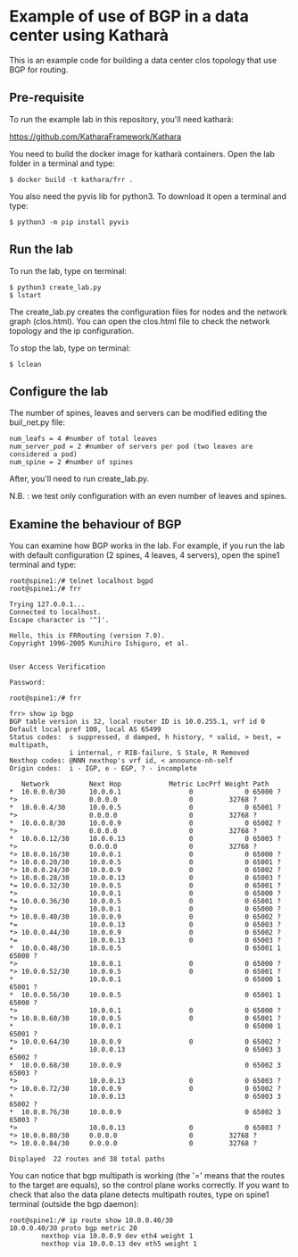 # Example of use of BGP in a data center using Katharà 
This is an example code for building a data center clos topology that use BGP for routing. 

## Pre-requisite

To run the example lab in this repository, you'll need katharà: 
 
https://github.com/KatharaFramework/Kathara

You need to build the docker image for katharà containers. Open the lab folder in a terminal and type: 

```
$ docker build -t kathara/frr .

```
You also need the pyvis lib for python3. To download it open a terminal and type: 

```
$ python3 -m pip install pyvis

```

## Run the lab
To run the lab, type on terminal: 

```
$ python3 create_lab.py
$ lstart

```
The create_lab.py creates the configuration files for nodes and the network graph (clos.html).
You can open the clos.html file to check the network topology and the ip configuration.

To stop the lab, type on terminal: 

```
$ lclean

```

## Configure the lab
The number of spines, leaves and servers can be modified editing the buil_net.py file: 

```
num_leafs = 4 #number of total leaves
num_server_pod = 2 #number of servers per pod (two leaves are considered a pod)
num_spine = 2 #number of spines

```
After, you'll need to run create_lab.py.

N.B. : we test only configuration with an even number of leaves and spines. 


## Examine the behaviour of BGP 
You can examine how BGP works in the lab. For example, if you run the lab with default configuration (2 spines, 4 leaves, 4 servers), open the spine1 terminal and type: 


```
root@spine1:/# telnet localhost bgpd 
root@spine1:/# frr 

Trying 127.0.0.1...
Connected to localhost.
Escape character is '^]'.

Hello, this is FRRouting (version 7.0).
Copyright 1996-2005 Kunihiro Ishiguro, et al.


User Access Verification

Password: 

root@spine1:/# frr

frr> show ip bgp 
BGP table version is 32, local router ID is 10.0.255.1, vrf id 0
Default local pref 100, local AS 65499
Status codes:  s suppressed, d damped, h history, * valid, > best, = multipath,
               i internal, r RIB-failure, S Stale, R Removed
Nexthop codes: @NNN nexthop's vrf id, < announce-nh-self
Origin codes:  i - IGP, e - EGP, ? - incomplete

   Network          Next Hop            Metric LocPrf Weight Path
*  10.0.0.0/30      10.0.0.1                 0             0 65000 ?
*>                  0.0.0.0                  0         32768 ?
*  10.0.0.4/30      10.0.0.5                 0             0 65001 ?
*>                  0.0.0.0                  0         32768 ?
*  10.0.0.8/30      10.0.0.9                 0             0 65002 ?
*>                  0.0.0.0                  0         32768 ?
*  10.0.0.12/30     10.0.0.13                0             0 65003 ?
*>                  0.0.0.0                  0         32768 ?
*> 10.0.0.16/30     10.0.0.1                 0             0 65000 ?
*> 10.0.0.20/30     10.0.0.5                 0             0 65001 ?
*> 10.0.0.24/30     10.0.0.9                 0             0 65002 ?
*> 10.0.0.28/30     10.0.0.13                0             0 65003 ?
*= 10.0.0.32/30     10.0.0.5                 0             0 65001 ?
*>                  10.0.0.1                 0             0 65000 ?
*= 10.0.0.36/30     10.0.0.5                 0             0 65001 ?
*>                  10.0.0.1                 0             0 65000 ?
*> 10.0.0.40/30     10.0.0.9                 0             0 65002 ?
*=                  10.0.0.13                0             0 65003 ?
*> 10.0.0.44/30     10.0.0.9                 0             0 65002 ?
*=                  10.0.0.13                0             0 65003 ?
*  10.0.0.48/30     10.0.0.5                               0 65001 1 65000 ?
*>                  10.0.0.1                 0             0 65000 ?
*> 10.0.0.52/30     10.0.0.5                 0             0 65001 ?
*                   10.0.0.1                               0 65000 1 65001 ?
*  10.0.0.56/30     10.0.0.5                               0 65001 1 65000 ?
*>                  10.0.0.1                 0             0 65000 ?
*> 10.0.0.60/30     10.0.0.5                 0             0 65001 ?
*                   10.0.0.1                               0 65000 1 65001 ?
*> 10.0.0.64/30     10.0.0.9                 0             0 65002 ?
*                   10.0.0.13                              0 65003 3 65002 ?
*  10.0.0.68/30     10.0.0.9                               0 65002 3 65003 ?
*>                  10.0.0.13                0             0 65003 ?
*> 10.0.0.72/30     10.0.0.9                 0             0 65002 ?
*                   10.0.0.13                              0 65003 3 65002 ?
*  10.0.0.76/30     10.0.0.9                               0 65002 3 65003 ?
*>                  10.0.0.13                0             0 65003 ?
*> 10.0.0.80/30     0.0.0.0                  0         32768 ?
*> 10.0.0.84/30     0.0.0.0                  0         32768 ?

Displayed  22 routes and 38 total paths

```

You can notice that bgp multipath is working (the '=' means that the routes to the target are equals), so the control plane works correctly. 
If you want to check that also the data plane detects multipath routes, type on spine1 terminal (outside the bgp daemon): 

```
root@spine1:/# ip route show 10.0.0.40/30
10.0.0.40/30 proto bgp metric 20 
        nexthop via 10.0.0.9 dev eth4 weight 1 
        nexthop via 10.0.0.13 dev eth5 weight 1 
```